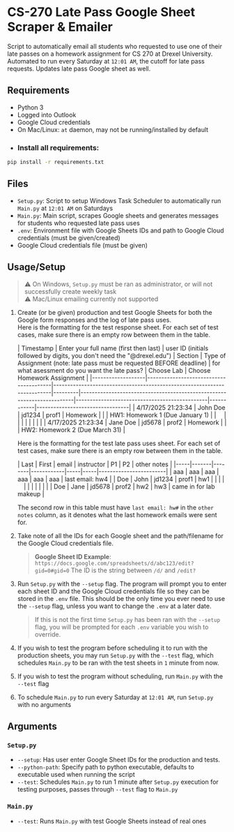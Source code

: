# CS-270 Late Pass Google Sheet Scraper & Emailer

Script to automatically email all students who requested to use one of their late passes on a homework assignment for CS
270 at Drexel University.
Automated to run every Saturday at `12:01 AM`, the cutoff for late pass requests. Updates late pass Google sheet as
well.

## Requirements

- Python 3
- Logged into Outlook
- Google Cloud credentials
- On Mac/Linux: `at` daemon, may not be running/installed by default
- ### Install all requirements:

```bash
pip install -r requirements.txt
```

## Files

- `Setup.py`: Script to setup Windows Task Scheduler to automatically run `Main.py` at `12:01 AM` on Saturdays
- `Main.py`: Main script, scrapes Google sheets and generates messages for students who requested late pass uses
- `.env`: Environment file with Google Sheets IDs and path to Google Cloud credentials (must be given/created)
- Google Cloud credentials file (must be given)

## Usage/Setup

> ⚠️ On Windows, `Setup.py` must be ran as administrator, or will not successfully create weekly task\
> ⚠️ Mac/Linux emailing currently not supported

1. Create (or be given) production and test Google Sheets for both the Google form responses and the log of late pass
   uses.  
   Here is the formatting for the test response sheet. For each set of test cases, make sure there is an empty row
   between them in the table.

   | Timestamp         | Enter your full name (first then last) | user ID (initials followed by digits, you don't need the "@drexel.edu") | Section | Type of Assignment (note: late pass must be requested BEFORE deadline) | for what asessment do you want the late pass? | Choose Lab | Choose Homework Assignment      |
                        |-------------------|----------------------------------------|-------------------------------------------------------------------------|---------|------------------------------------------------------------------------|-----------------------------------------------|------------|---------------------------------|
   | 4/17/2025 21:23:34 | John Doe                               | jd1234                                                                  | prof1   | Homework                                                               |                                               |            | HW1: Homework 1 (Due January 1) |
   |          ⠀         |                                        |                                                                         |         |                                                                        |                                               |            |                                 |
   | 4/17/2025 21:23:34 | Jane Doe                               | jd5678                                                                  | prof2   | Homework                                                               |                                               |            | HW2: Homework 2 (Due March 31)  |

   Here is the formatting for the test late pass uses sheet. For each set of test cases, make sure there is an empty row
   between them in the table.

   | Last | First | email  | instructor | P1  | P2  | other notes            |
         |-----|-------|--------|------------|-----|-----|------------------------|
   | aaa | aaa   | aaa    | aaa        | aaa | aaa | last email: hw4        |
   | Doe | John  | jd1234 | prof1      | hw1 |     |                        |
   |  ⠀   |       |        |            |     |     |                        |
   | Doe | Jane  | jd5678 | prof2      | hw2 | hw3 | came in for lab makeup |

   The second row in this table must have `last email: hw#` in the `other notes` column, as it denotes what the last
   homework emails were sent for.


2. Take note of all the IDs for each Google sheet and the path/filename for the Google Cloud credentials file.
   > **Google Sheet ID Example**: `https://docs.google.com/spreadsheets/d/abc123/edit?gid=0#gid=0` The ID is the string
   between `/d/` and `/edit?`

3. Run `Setup.py` with the `--setup` flag. The program will prompt you to enter each sheet ID and the Google Cloud
   credentials file so they can be stored in the `.env` file. This should be the only time you ever need to use the
   `--setup` flag, unless you want to change the `.env` at a later date.
   > If this is not the first time `Setup.py` has been ran with the `--setup` flag, you will be prompted for each `.env`
   variable you wish to override.

4. If you wish to test the program before scheduling it to run with the production sheets, you may run `Setup.py` with
   the `--test` flag, which schedules `Main.py` to be ran with the test sheets in `1` minute from now.
5. If you wish to test the program without scheduling, run `Main.py` with the `--test` flag
6. To schedule `Main.py` to run every Saturday at `12:01 AM`, run `Setup.py` with no arguments

## Arguments

### `Setup.py`

- `--setup`: Has user enter Google Sheet IDs for the production and tests.
- `--python-path`: Specify path to python executable, defaults to executable used when running the script
- `--test`: Schedules `Main.py` to run 1 minute after `Setup.py` execution for testing purposes, passes through `--test`
  flag to `Main.py`

### `Main.py`

- `--test`: Runs `Main.py` with test Google Sheets instead of real ones